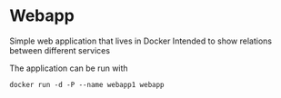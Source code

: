 Webapp
======
Simple web application that lives in Docker
Intended to show relations between different services

The application can be run with

```
docker run -d -P --name webapp1 webapp
```
